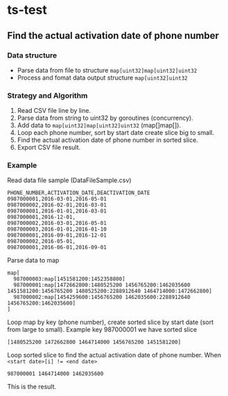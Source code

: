 # ts-test
## Find the actual activation date of phone number
### Data structure
- Parse data from file to structure `map[uint32]map[uint32]uint32`
- Process and fomat data output structure `map[uint32]uint32`
### Strategy and Algorithm
1. Read CSV file line by line.
2. Parse data from string to uint32 by goroutines (concurrency).
3. Add data to `map[uint32]map[uint32]uint32` (map[<phone number>]map[<start date>]<end date>).
4. Loop each phone number, sort by start date create slice big to small.
5. Find the actual activation date of phone number in sorted slice.
6. Export CSV file result.
### Example

Read data file sample (DataFileSample.csv)
```
PHONE_NUMBER,ACTIVATION_DATE,DEACTIVATION_DATE
0987000001,2016-03-01,2016-05-01
0987000002,2016-02-01,2016-03-01
0987000001,2016-01-01,2016-03-01
0987000001,2016-12-01,
0987000002,2016-03-01,2016-05-01
0987000003,2016-01-01,2016-01-10
0987000001,2016-09-01,2016-12-01
0987000002,2016-05-01,
0987000001,2016-06-01,2016-09-01
```

Parse data to map
```
map[
  987000003:map[1451581200:1452358800] 
  987000001:map[1472662800:1480525200 1456765200:1462035600 1451581200:1456765200 1480525200:2288912640 1464714000:1472662800] 
  987000002:map[1454259600:1456765200 1462035600:2288912640 1456765200:1462035600]
]
```

Loop map by key (phone number), create sorted slice by start date (sort from large to small). Example key 987000001 we have sorted slice
```
[1480525200 1472662800 1464714000 1456765200 1451581200]
```

Loop sorted slice to find the actual activation date of phone number. When `<start date>[i] != <end date>`
```
987000001 1464714000 1462035600
```
This is the result.



